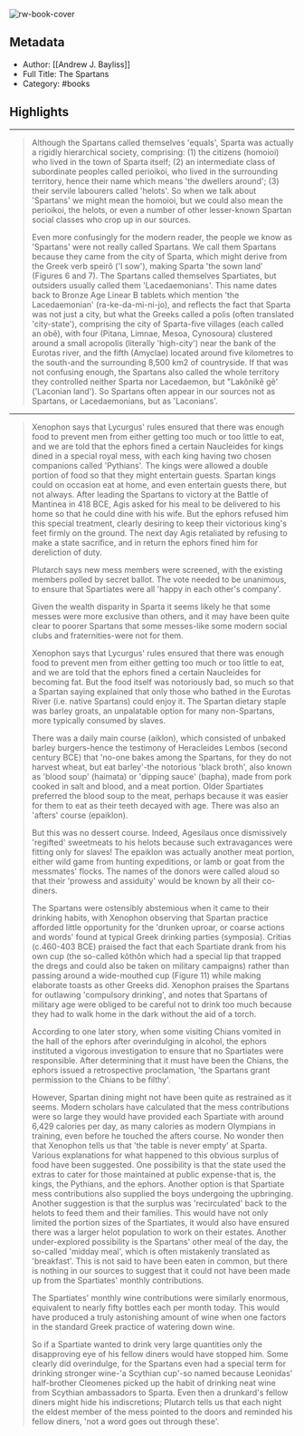 ![rw-book-cover](https://books.google.com/books/content?id=nevqDwAAQBAJ&printsec=frontcover&img=1&zoom=5&edge=curl&source=public)

## Metadata
- Author: [[Andrew J. Bayliss]]
- Full Title: The Spartans
- Category: #books

## Highlights
***

> Although the Spartans called themselves 'equals', Sparta was actually a rigidly hierarchical society, comprising: (1) the citizens (homoioi) who lived in the town of Sparta itself; (2) an intermediate class of subordinate peoples called perioikoi, who lived in the surrounding territory, hence their name which means 'the dwellers around'; (3) their servile labourers called 'helots'. So when we talk about 'Spartans' we might mean the homoioi, but we could also mean the perioikoi, the helots, or even a number of other lesser-known Spartan social classes who crop up in our sources.
>
> Even more confusingly for the modern reader, the people we know as 'Spartans' were not really called Spartans. We call them Spartans because they came from the city of Sparta, which might derive from the Greek verb speirô ('I sow'), making Sparta 'the sown land' (Figures 6 and 7). The Spartans called themselves Spartiates, but outsiders usually called them 'Lacedaemonians'. This name dates back to Bronze Age Linear B tablets which mention 'the Lacedaemonian' (ra-ke-da-mi-ni-jo), and reflects the fact that Sparta was not just a city, but what the Greeks called a polis (often translated 'city-state'), comprising the city of Sparta-five villages (each called an obê), with four (Pitana, Limnae, Mesoa, Cynosoura) clustered around a small acropolis (literally 'high-city') near the bank of the Eurotas river, and the fifth (Amyclae) located around five kilometres to the south-and the surrounding 8,500 km2 of countryside. If that was not confusing enough, the Spartans also called the whole territory they controlled neither Sparta nor Lacedaemon, but "Lakônikê gê' ('Laconian land'). So Spartans often appear in our sources not as Spartans, or Lacedaemonians, but as 'Laconians'.

***

> Xenophon says that Lycurgus' rules ensured that there was enough food to prevent men from either getting too much or too little to eat, and we are told that the ephors fined a certain Naucleides for kings dined in a special royal mess, with each king having two chosen companions called 'Pythians'. The kings were allowed a double portion of food so that they might entertain guests. Spartan kings could on occasion eat at home, and even entertain guests there, but not always. After leading the Spartans to victory at the Battle of Mantinea in 418 BCE, Agis asked for his meal to be delivered to his home so that he could dine with his wife. But the ephors refused him this special treatment, clearly desiring to keep their victorious king's feet firmly on the ground. The next day Agis retaliated by refusing to make a state sacrifice, and in return the ephors fined him for dereliction of duty.
>
> Plutarch says new mess members were screened, with the existing members polled by secret ballot. The vote needed to be unanimous, to ensure that Spartiates were all 'happy in each other's company'.
>
> Given the wealth disparity in Sparta it seems likely he that some messes were more exclusive than others, and it may have been quite clear to poorer Spartans that some messes-like some modern social clubs and fraternities-were not for them.
>
> Xenophon says that Lycurgus' rules ensured that there was enough food to prevent men from either getting too much or too little to eat, and we are told that the ephors fined a certain Naucleides for becoming fat. But the food itself was notoriously bad, so much so that a Spartan saying explained that only those who bathed in the Eurotas River (i.e. native Spartans) could enjoy it. The Spartan dietary staple was barley groats, an unpalatable option for many non-Spartans, more typically consumed by slaves.
>
> There was a daily main course (aiklon), which consisted of unbaked barley burgers-hence the testimony of Heracleides Lembos (second century BCE) that 'no-one bakes among the Spartans, for they do not harvest wheat, but eat barley'-the notorious 'black broth', also known as 'blood soup' (haimata) or 'dipping sauce' (bapha), made from pork cooked in salt and blood, and a meat portion. Older Spartiates preferred the blood soup to the meat, perhaps because it was easier for them to eat as their teeth decayed with age. There was also an 'afters' course (epaiklon).
>
> But this was no dessert course. Indeed, Agesilaus once dismissively 'regifted' sweetmeats to his helots because such extravagances were fitting only for slaves! The epaiklon was actually another meat portion, either wild game from hunting expeditions, or lamb or goat from the messmates' flocks. The names of the donors were called aloud so that their 'prowess and assiduity' would be known by all their co-diners.
>
> The Spartans were ostensibly abstemious when it came to their drinking habits, with Xenophon observing that Spartan practice afforded little opportunity for the 'drunken uproar, or coarse actions and words' found at typical Greek drinking parties (symposia). Critias (c.460-403 BCE) praised the fact that each Spartiate drank from his own cup (the so-called kôthôn which had a special lip that trapped the dregs and could also be taken on military campaigns) rather than passing around a wide-mouthed cup (Figure 11) while making elaborate toasts as other Greeks did. Xenophon praises the Spartans for outlawing 'compulsory drinking', and notes that Spartans of military age were obliged to be careful not to drink too much because they had to walk home in the dark without the aid of a torch.
>
> According to one later story, when some visiting Chians vomited in the hall of the ephors after overindulging in alcohol, the ephors instituted a vigorous investigation to ensure that no Spartiates were responsible. After determining that it must have been the Chians, the ephors issued a retrospective proclamation, 'the Spartans grant permission to the Chians to be filthy'.
>
> However, Spartan dining might not have been quite as restrained as it seems. Modern scholars have calculated that the mess contributions were so large they would have provided each Spartiate with around 6,429 calories per day, as many calories as modern Olympians in training, even before he touched the afters course. No wonder then that Xenophon tells us that 'the table is never empty' at Sparta. Various explanations for what happened to this obvious surplus of food have been suggested. One possibility is that the state used the extras to cater for those maintained at public expense-that is, the kings, the Pythians, and the ephors. Another option is that Spartiate mess contributions also supplied the boys undergoing the upbringing. Another suggestion is that the surplus was 'recirculated' back to the helots to feed them and their families. This would have not only limited the portion sizes of the Spartiates, it would also have ensured there was a larger helot population to work on their estates. Another under-explored possibility is the Spartans' other meal of the day, the so-called 'midday meal', which is often mistakenly translated as 'breakfast'. This is not said to have been eaten in common, but there is nothing in our sources to suggest that it could not have been made up from the Spartiates' monthly contributions.
>
> The Spartiates' monthly wine contributions were similarly enormous, equivalent to nearly fifty bottles each per month today. This would have produced a truly astonishing amount of wine when one factors in the standard Greek practice of watering down wine.
>
> So if a Spartiate wanted to drink very large quantities only the disapproving eye of his fellow diners would have stopped him. Some clearly did overindulge, for the Spartans even had a special term for drinking stronger wine-'a Scythian cup'-so named because Leonidas' half-brother Cleomenes picked up the habit of drinking neat wine from Scythian ambassadors to Sparta. Even then a drunkard's fellow diners might hide his indiscretions; Plutarch tells us that each night the eldest member of the mess pointed to the doors and reminded his fellow diners, 'not a word goes out through these'.

